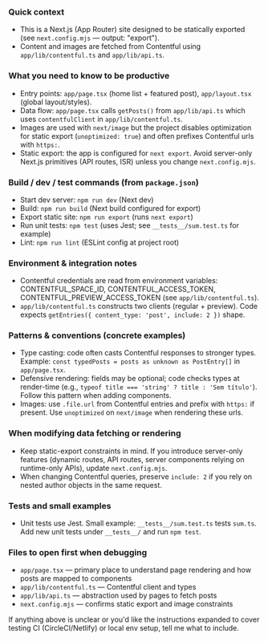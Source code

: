 ### Quick context
- This is a Next.js (App Router) site designed to be statically exported (see `next.config.mjs` — output: "export").
- Content and images are fetched from Contentful using `app/lib/contentful.ts` and `app/lib/api.ts`.

### What you need to know to be productive
- Entry points: `app/page.tsx` (home list + featured post), `app/layout.tsx` (global layout/styles).
- Data flow: `app/page.tsx` calls `getPosts()` from `app/lib/api.ts` which uses `contentfulClient` in `app/lib/contentful.ts`.
- Images are used with `next/image` but the project disables optimization for static export (`unoptimized: true`) and often prefixes Contentful urls with `https:`.
- Static export: the app is configured for `next export`. Avoid server-only Next.js primitives (API routes, ISR) unless you change `next.config.mjs`.

### Build / dev / test commands (from `package.json`)
- Start dev server: `npm run dev` (Next dev)
- Build: `npm run build` (Next build configured for export)
- Export static site: `npm run export` (runs `next export`)
- Run unit tests: `npm test` (uses Jest; see `__tests__/sum.test.ts` for example)
- Lint: `npm run lint` (ESLint config at project root)

### Environment & integration notes
- Contentful credentials are read from environment variables: CONTENTFUL_SPACE_ID, CONTENTFUL_ACCESS_TOKEN, CONTENTFUL_PREVIEW_ACCESS_TOKEN (see `app/lib/contentful.ts`).
- `app/lib/contentful.ts` constructs two clients (regular + preview). Code expects `getEntries({ content_type: 'post', include: 2 })` shape.

### Patterns & conventions (concrete examples)
- Type casting: code often casts Contentful responses to stronger types. Example: `const typedPosts = posts as unknown as PostEntry[]` in `app/page.tsx`.
- Defensive rendering: fields may be optional; code checks types at render-time (e.g., `typeof title === 'string' ? title : 'Sem título'`). Follow this pattern when adding components.
- Images: use `.file.url` from Contentful entries and prefix with `https:` if present. Use `unoptimized` on `next/image` when rendering these urls.

### When modifying data fetching or rendering
- Keep static-export constraints in mind. If you introduce server-only features (dynamic routes, API routes, server components relying on runtime-only APIs), update `next.config.mjs`.
- When changing Contentful queries, preserve `include: 2` if you rely on nested author objects in the same request.

### Tests and small examples
- Unit tests use Jest. Small example: `__tests__/sum.test.ts` tests `sum.ts`. Add new unit tests under `__tests__/` and run `npm test`.

### Files to open first when debugging
- `app/page.tsx` — primary place to understand page rendering and how posts are mapped to components
- `app/lib/contentful.ts` — Contentful client and types
- `app/lib/api.ts` — abstraction used by pages to fetch posts
- `next.config.mjs` — confirms static export and image constraints

If anything above is unclear or you'd like the instructions expanded to cover testing CI (CircleCI/Netlify) or local env setup, tell me what to include.

